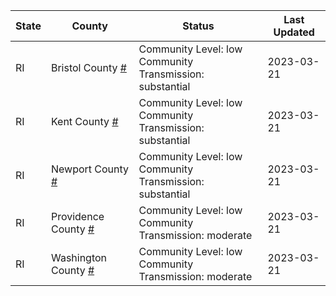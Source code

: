 State | County | Status | Last Updated
--- | --- | --- | --- 
RI | Bristol County <a href="#bristol_county">#</a> | <a name="bristol_county"></a>Community Level: low<br/>Community Transmission: substantial | 2023-03-21
RI | Kent County <a href="#kent_county">#</a> | <a name="kent_county"></a>Community Level: low<br/>Community Transmission: substantial | 2023-03-21
RI | Newport County <a href="#newport_county">#</a> | <a name="newport_county"></a>Community Level: low<br/>Community Transmission: substantial | 2023-03-21
RI | Providence County <a href="#providence_county">#</a> | <a name="providence_county"></a>Community Level: low<br/>Community Transmission: moderate | 2023-03-21
RI | Washington County <a href="#washington_county">#</a> | <a name="washington_county"></a>Community Level: low<br/>Community Transmission: moderate | 2023-03-21
